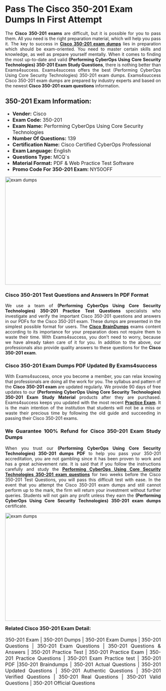 <h1><strong><strong>Pass The Cisco 350-201 Exam Dumps In First Attempt</strong></strong></h1> <p style="text-align:justify">The <strong>Cisco 350-201 exams</strong> are difficult, but it is possible for you to pass them. All you need is the right preparation material, which will help you pass it. The key to success in <a href="https://www.exams4success.com/cisco/350-201-pdf-exam-dumps"><strong>Cisco 350-201 exam dumps</strong></a> lies in preparation which should be exam-oriented. You need to master certain skills and knowledge, as well as prepare yourself mentally. When it comes to finding the most up-to-date and valid <strong>(Performing CyberOps Using Core Security Technologies) 350-201 Exam Study Questions</strong>, there is nothing better than Exams4success. Exams4success offers the best (Performing CyberOps Using Core Security Technologies) 350-201 exam dumps. Exams4success Cisco 350-201 exam dumps are prepared by industry experts and based on the newest <strong>Cisco 350-201 exam questions</strong> information.</p> <h2><strong><strong>350-201 Exam Information:</strong></strong></h2> <ul> <li><span style="font-size:16px"><strong>Vender:</strong> Cisco</span></li> <li><span style="font-size:16px"><strong>Exam Code:</strong> 350-201</span></li> <li><span style="font-size:16px"><strong>Exam Name:</strong> Performing CyberOps Using Core Security Technologies</span></li> <li><span style="font-size:16px"><strong>Number Of Questions:</strong> 139</span></li> <li><span style="font-size:16px"><strong>Certification Name:</strong> Cisco Certified CyberOps Professional</span></li> <li><span style="font-size:16px"><strong>Exam Language:</strong> English</span></li> <li><span style="font-size:16px"><strong>Questions Type:</strong> MCQ`s</span></li> <li><span style="font-size:16px"><strong>Material Format:</strong> PDF & Web Practice Test Software</span></li> <li><span style="font-size:16px"><strong>Promo Code For 350-201 Exam: </strong>NY50OFF</span></li> </ul> <p><a href="https://www.exams4success.com/cisco/350-201-pdf-exam-dumps" rel="no-follow"><img alt="exam dumps" src="https://www.certcollections.com/uploads/content/infrist1.png" style="height:350px; width:750px" /></a></p> <h3><strong>Cisco 350-201 Test Questions and Answers In PDF Format</strong></h3> <p style="text-align:justify">We use a team of <strong>(Performing CyberOps Using Core Security Technologies) 350-201 Practice Test Questions</strong> specialists who investigate and verify the important Cisco 350-201 questions and answers in our PDFs for the Cisco 350-201 exam. These dumps are presented in the simplest possible format for users. The <a href="https://www.exams4success.com/cisco-exam-dumps"><strong>Cisco BrainDumps</strong></a> exams content according to its importance for your preparation does not require them to waste their time. With Exams4success, you don't need to worry, because we have already taken care of it for you. In addition to the above, our professionals also provide quality answers to these questions for the<strong> Cisco 350-201 exam</strong>.</p> <h3><strong> Cisco 350-201 Exam Dumps PDF Updated By Exams4success</strong></h3> <p style="text-align:justify">With Exams4success, once you become a member, you can relax knowing that professionals are doing all the work for you. The syllabus and pattern of the <strong>Cisco 350-201 exam </strong>are updated regularly. We provide 90 days of free updates to our <strong>(Performing CyberOps Using Core Security Technologies) 350-201 Exam Study Material</strong> products after they are purchased. Exams4success keeps you updated with the most recent <a href="https://www.exams4success.com/"><strong>Practice Exam</strong></a>. It is the main intention of the institution that students will not be a miss or waste their precious time by following the old guide and succeeding in passing their Cisco 350-201 exams.</p> <h3 style="text-align:justify"><strong>We Guarantee 100% Refund for Cisco 350-201 Exam Study Dumps</strong></h3> <p style="text-align:justify">When you trust our <strong>(Performing CyberOps Using Core Security Technologies) 350-201 dumps PDF</strong> to help you pass your 350-201 accreditation, you are not gambling since it has been proven to work and has a great achievement rate. It is said that if you follow the instructions carefully and study the <a href="https://www.exams4success.com/cisco/350-201-pdf-exam-dumps"><strong>Performing CyberOps Using Core Security Technologies 350-201 exam questions</strong></a> for two weeks before the Cisco 350-201 Test Questions, you will pass this difficult test with ease. In the event that you attempt the Cisco 350-201 exam dumps and still cannot perform up to the mark, the firm will return your investment without further queries. Students will not gain any profit unless they earn the <strong>(Performing CyberOps Using Core Security Technologies) 350-201 exam dumps</strong> certificate.</p> <p style="text-align:justify"><a href="https://www.exams4success.com/cisco/350-201-pdf-exam-dumps" rel="no-follow"><img alt="exam dumps" src="https://www.certcollections.com/uploads/content/free_demo1.png" style="height:350px; width:750px" /></a></p> <p style="text-align:justify"><span style="font-size:16px"><strong>Related Cisco 350-201 Exam Detail:</strong></span><br /> <br /> <span style="font-size:16px">350-201 Exam | 350-201 Dumps | 350-201 Exam Dumps | 350-201 Questions | 350-201 Exam Questions | 350-201 Questions & Answers | 350-201 Practice Test | 350-201 Practice Exam | 350-201 Practice Questions | 350-201 Exam Practice test | 350-201 PDF |350-201 Braindumps | 350-201 Actual Questions | 350-201 Updated Questions | 350-201 Authentic Questions | 350-201 Verified Questions | 350-201 Real Questions | 350-201 Valid Questions | 350-201 Official Questions</span></p>
